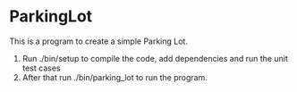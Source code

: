 # ParkingLot

This is a program to create a simple Parking Lot.

1) Run ./bin/setup to compile the code, add dependencies and run the unit test cases
2) After that run ./bin/parking_lot to run the program.
